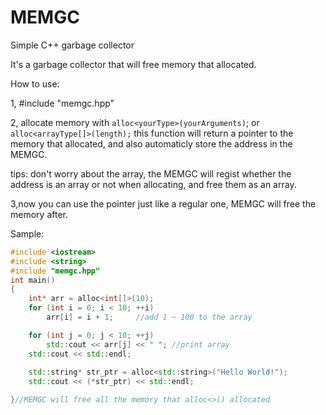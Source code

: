 # MEMGC
Simple C++ garbage collector

It's a garbage collector that will free memory that allocated.

How to use:

1, #include "memgc.hpp"

2, allocate memory with ```alloc<yourType>(yourArguments)```;
or
```alloc<arrayType[]>(length);```
this function will return a pointer to the memory that allocated, and also automaticly store the address in the MEMGC.

tips: don't worry about the array, the MEMGC will regist whether the address is an array or not when allocating, and free them as an array.

3,now you can use the pointer just like a regular one, MEMGC will free the memory after.

Sample:

```cpp
#include <iostream>
#include <string>
#include "memgc.hpp"
int main()
{
	int* arr = alloc<int[]>(10);
	for (int i = 0; i < 10; ++i)
		arr[i] = i + 1;		//add 1 ~ 100 to the array

	for (int j = 0; j < 10; ++j)
		std::cout << arr[j] << " ";	//print array
	std::cout << std::endl;
	
	std::string* str_ptr = alloc<std::string>("Hello World!");
	std::cout << (*str_ptr) << std::endl;

}//MEMGC will free all the memory that alloc<>() allocated
```
